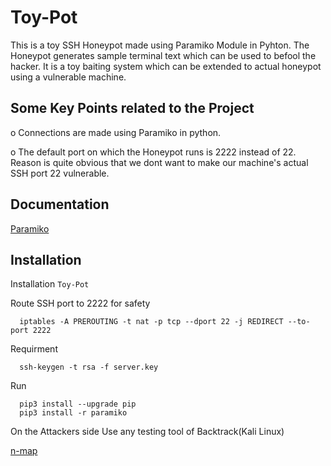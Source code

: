 # Toy-Pot

This is a toy SSH Honeypot made using Paramiko Module in Pyhton.
The Honeypot generates sample terminal text which can be used to befool the hacker.
It is a toy baiting system which can be extended to actual honeypot using a vulnerable machine.

## Some Key Points related to the Project

o Connections are made using Paramiko in python.

o The default port on which the Honeypot runs is 2222 instead of 22.
Reason is quite obvious that we dont want to make our machine's actual SSH port 22 vulnerable.

## Documentation

[Paramiko](https://www.paramiko.org/)

## Installation

Installation `Toy-Pot`

Route SSH port to 2222 for safety

```
  iptables -A PREROUTING -t nat -p tcp --dport 22 -j REDIRECT --to-port 2222
```

Requirment

```
  ssh-keygen -t rsa -f server.key
```

Run

```
  pip3 install --upgrade pip
  pip3 install -r paramiko
```

On the Attackers side Use any testing tool of Backtrack(Kali Linux)

[n-map](https://nmap.org/)

